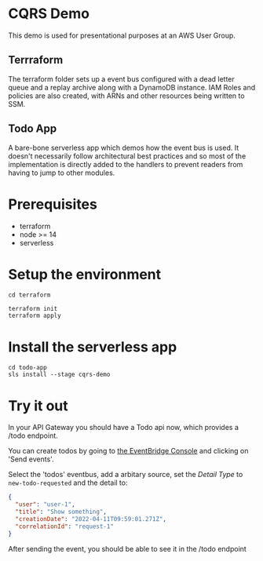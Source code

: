 # CQRS Demo

This demo is used for presentational purposes at an AWS User Group.

## Terrraform

The terraform folder sets up a event bus configured with a dead letter queue and a replay archive along with a DynamoDB instance.
IAM Roles and policies are also created, with ARNs and other resources being written to SSM.

## Todo App

A bare-bone serverless app which demos how the event bus is used.
It doesn't necessarily follow architectural best practices and so most of the implementation is directly added to the handlers to prevent readers from having to jump to other modules.

# Prerequisites

- terraform
- node >= 14
- serverless

# Setup the environment

```
cd terraform

terraform init
terraform apply
```

# Install the serverless app

```
cd todo-app
sls install --stage cqrs-demo
```

# Try it out

In your API Gateway you should have a Todo api now, which provides a /todo endpoint.

You can create todos by going to [the EventBridge Console](https://eu-central-1.console.aws.amazon.com/events/home?region=eu-central-1#/eventbuses) and clicking on 'Send events'.

Select the 'todos' eventbus, add a arbitary source, set the _Detail Type_ to `new-todo-requested` and the detail to:

```json
{
  "user": "user-1",
  "title": "Show something",
  "creationDate": "2022-04-11T09:59:01.271Z",
  "correlationId": "request-1"
}
```

After sending the event, you should be able to see it in the /todo endpoint
